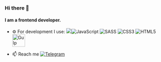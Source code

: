 ### Hi there 👋

#### I am a frontend developer.

- ⚙️ For development I use: <img src="https://cdn.jsdelivr.net/gh/devicons/devicon/icons/react/react-original-wordmark.svg"/><img alt="JavaScript" src="https://img.shields.io/badge/javascript-%23323330.svg?&style=for-the-badge&logo=javascript&logoColor=%23F7DF1E"/> <img alt="SASS" src="https://img.shields.io/badge/SASS-hotpink.svg?&style=for-the-badge&logo=SASS&logoColor=white"/> <img alt="CSS3" src="https://img.shields.io/badge/css3-%231572B6.svg?&style=for-the-badge&logo=css3&logoColor=white"/> <img alt="HTML5" src="https://img.shields.io/badge/html5-%23E34F26.svg?&style=for-the-badge&logo=html5&logoColor=white"/> <img alt="Gulp" src="https://simpleicons.org/icons/gulp.svg" width="40" height="40">

- 📫 Reach me [<img alt="Telegram" src="https://img.shields.io/badge/Telegram-2CA5E0?style=for-the-badge&logo=telegram&logoColor=white"/>](https://t.me/dm_zakharov)

<!---
zakharovdm/zakharovdm is a ✨ special ✨ repository because its `README.md` (this file) appears on your GitHub profile.
You can click the Preview link to take a look at your changes.
--->
